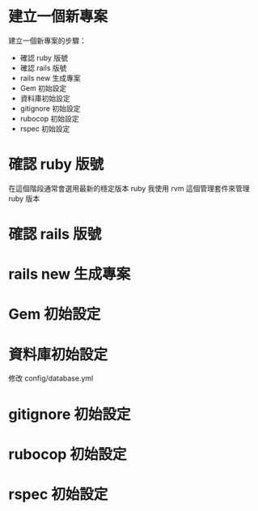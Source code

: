 # 建立一個新專案

建立一個新專案的步驟：

- 確認 ruby 版號
- 確認 rails 版號
- rails new 生成專案
- Gem 初始設定
- 資料庫初始設定
- gitignore 初始設定
- rubocop 初始設定
- rspec 初始設定

# 確認 ruby 版號
在這個階段通常會選用最新的穩定版本 ruby
我使用 rvm 這個管理套件來管理 ruby 版本

# 確認 rails 版號
# rails new 生成專案
# Gem 初始設定
# 資料庫初始設定
修改 config/database.yml
# gitignore 初始設定
# rubocop 初始設定
# rspec 初始設定


